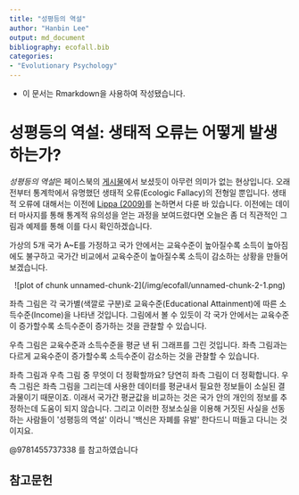 ```yaml
---
title: "성평등의 역설"
author: "Hanbin Lee"
output: md_document
bibliography: ecofall.bib
categories:
- "Evolutionary Psychology"
---
```



* 이 문서는 Rmarkdown을 사용하여 작성됐습니다.

# 성평등의 역설: 생태적 오류는 어떻게 발생하는가?

*성평등의 역설*은 페이스북의 [게시물](https://www.facebook.com/permalink.php?story_fbid=730109564057610&id=303765500025354)에서 보셨듯이 아무런 의미가 없는 현상입니다.
오래전부터 통계학에서 유명했던 생태적 오류(Ecologic Fallacy)의 전형일 뿐입니다.
생태적 오류에 대해서는 이전에 [Lippa (2009)](https://hanbin973.github.io/lippa/main.html)를 논하면서 다룬 바 있습니다.
이전에는 데이터 마사지를 통해 통계적 유의성을 얻는 과정을 보여드렸다면 오늘은 좀 더 직관적인 그림과 예제를 통해 이를 다시 확인하겠습니다.

가상의 5개 국가 A~E를 가정하고 국가 안에서는 교육수준이 높아질수록 소득이 높아짐에도 불구하고 국가간 비교에서 교육수준이 높아질수록 소득이 감소하는 상황을 만들어보겠습니다.


<center>
![plot of chunk unnamed-chunk-2](/img/ecofall/unnamed-chunk-2-1.png)

</center>

좌측 그림은 각 국가별(색깔로 구분)로 교육수준(Educational Attainment)에 따른 소득수준(Income)을 나타낸 것입니다.
그림에서 볼 수 있듯이 각 국가 안에서는 교육수준이 증가할수록 소득수준이 증가하는 것을 관찰할 수 있습니다.

우측 그림은 교육수준과 소득수준을 평균 낸 뒤 그래프를 그린 것입니다.
좌측 그림과는 다르게 교육수준이 증가할수록 소득수준이 감소하는 것을 관찰할 수 있습니다.

좌측 그림과 우측 그림 중 무엇이 더 정확할까요? 당연히 좌측 그림이 더 정확합니다.
우측 그림은 좌측 그림을 그리는데 사용한 데이터를 평균내서 필요한 정보들이 소실된 결과물이기 때문이죠.
이래서 국가간 평균값을 비교하는 것은 국가 안의 개인의 정보를 추정하는데 도움이 되지 않습니다.
그리고 이러한 정보소실을 이용해 거짓된 사실을 선동하는 사람들이 '성평등의 역설' 이라니 '백신은 자폐를 유발' 한다드니 떠들고 다니는 것이지요.

@9781455737338 를 참고하였습니다




## 참고문헌
